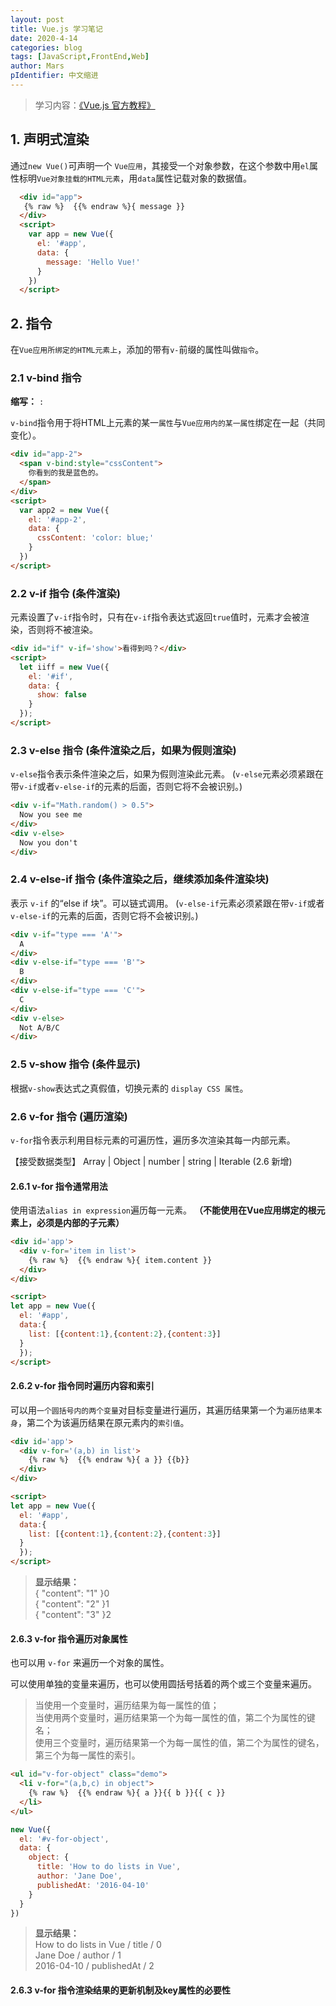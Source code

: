 ```yaml
---
layout: post
title: Vue.js 学习笔记
date: 2020-4-14
categories: blog
tags: [JavaScript,FrontEnd,Web]
author: Mars
pIdentifier: 中文缩进
---
```

> 学习内容：[《Vue.js 官方教程》](https://cn.vuejs.org/v2/guide/)


## 1. 声明式渲染
通过`new Vue()`可声明一个 `Vue应用`，其接受一个对象参数，在这个参数中用`el`属性标明`Vue对象挂载的HTML元素`，用`data`属性记载对象的数据值。
  ```html
    <div id="app">
     {% raw %}  {{% endraw %}{ message }}
    </div>
    <script>
      var app = new Vue({
        el: '#app',
        data: {
          message: 'Hello Vue!'
        }
      })
    </script>
  ```
## 2. 指令
在`Vue应用所绑定的HTML元素上`，添加的带有`v-`前缀的属性叫做`指令`。
### 2.1 v-bind 指令
**缩写：** `:`


`v-bind`指令用于将HTML上元素的某一`属性`与`Vue应用内的某一属性`绑定在一起（共同变化）。
```html
<div id="app-2">
  <span v-bind:style="cssContent">
    你看到的我是蓝色的。
  </span>
</div>
<script>
  var app2 = new Vue({
    el: '#app-2',
    data: {
      cssContent: 'color: blue;'
    }
  })
</script>
```
### 2.2 v-if 指令 (条件渲染)
元素设置了`v-if`指令时，只有在`v-if`指令表达式返回`true`值时，元素才会被渲染，否则将不被渲染。
```html
<div id="if" v-if='show'>看得到吗？</div>
<script>
  let iiff = new Vue({
    el: '#if',
    data: {
      show: false
    }
  });
</script>
```
### 2.3 v-else 指令 (条件渲染之后，如果为假则渲染)
`v-else`指令表示条件渲染之后，如果为假则渲染此元素。
(`v-else`元素必须紧跟在带`v-if`或者`v-else-if`的元素的后面，否则它将不会被识别。)
```html
<div v-if="Math.random() > 0.5">
  Now you see me
</div>
<div v-else>
  Now you don't
</div>
```
### 2.4 v-else-if 指令 (条件渲染之后，继续添加条件渲染块)
表示 `v-if` 的“else if 块”。可以链式调用。
(`v-else-if`元素必须紧跟在带`v-if`或者`v-else-if`的元素的后面，否则它将不会被识别。)
```html
<div v-if="type === 'A'">
  A
</div>
<div v-else-if="type === 'B'">
  B
</div>
<div v-else-if="type === 'C'">
  C
</div>
<div v-else>
  Not A/B/C
</div>
```
### 2.5 v-show 指令 (条件显示)
根据`v-show`表达式之真假值，切换元素的 `display CSS 属性`。
### 2.6 v-for 指令 (遍历渲染)
`v-for`指令表示利用目标元素的可遍历性，遍历多次渲染其每一内部元素。

【接受数据类型】 Array | Object | number | string | Iterable (2.6 新增)
#### 2.6.1 v-for 指令通常用法
使用语法`alias in expression`遍历每一元素。
**（不能使用在Vue应用绑定的根元素上，必须是内部的子元素）**
```html
<div id='app'>
  <div v-for='item in list'>
    {% raw %}  {{% endraw %}{ item.content }}
  </div>
</div>

<script>
let app = new Vue({
  el: '#app',
  data:{
    list: [{content:1},{content:2},{content:3}]
  }
  });
</script>
```
#### 2.6.2 v-for 指令同时遍历内容和索引
可以用`一个圆括号内的两个变量`对目标变量进行遍历，其遍历结果第一个为`遍历结果本身`，第二个为该遍历结果在原元素内的`索引值`。
```html
<div id='app'>
  <div v-for='(a,b) in list'>
    {% raw %}  {{% endraw %}{ a }} {{b}}
  </div>
</div>

<script>
let app = new Vue({
  el: '#app',
  data:{
    list: [{content:1},{content:2},{content:3}]
  }
  });
</script>
```
> **显示结果：<br>**
{ "content": "1" }0<br>
{ "content": "2" }1<br>
{ "content": "3" }2

#### 2.6.3 v-for 指令遍历对象属性
也可以用 `v-for` 来遍历一个对象的属性。

可以使用单独的变量来遍历，也可以使用圆括号括着的两个或三个变量来遍历。

> 当使用一个变量时，遍历结果为每一属性的值；<br>
当使用两个变量时，遍历结果第一个为每一属性的值，第二个为属性的键名；<br>
使用三个变量时，遍历结果第一个为每一属性的值，第二个为属性的键名，第三个为每一属性的索引。

```html
<ul id="v-for-object" class="demo">
  <li v-for="(a,b,c) in object">
    {% raw %}  {{% endraw %}{ a }}{{ b }}{{ c }}
  </li>
</ul>
```
```js
new Vue({
  el: '#v-for-object',
  data: {
    object: {
      title: 'How to do lists in Vue',
      author: 'Jane Doe',
      publishedAt: '2016-04-10'
    }
  }
})
```
> **显示结果：<br>**
How to do lists in Vue / title / 0 <br>
Jane Doe / author / 1 <br>
2016-04-10 / publishedAt / 2

#### 2.6.3 v-for 指令渲染结果的更新机制及key属性的必要性
